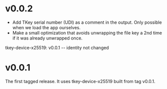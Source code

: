 # v0.0.2

- Add TKey serial number (UDI) as a comment in the output. Only
  possible when we load the app ourselves.
- Make a small optimization that avoids unwrapping the file key a 2nd
  time if it was already unwrapped once.

tkey-device-x25519: v0.0.1 -- identity not changed

# v0.0.1

The first tagged release. It uses tkey-device-x25519 built from tag
v0.0.1.
